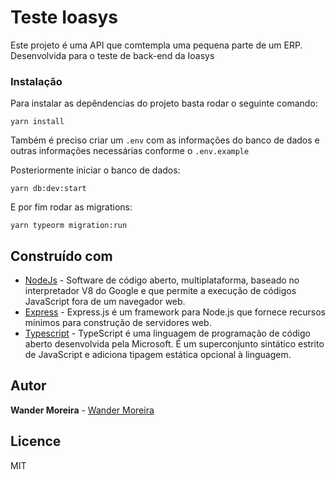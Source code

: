 # Teste Ioasys 

Este projeto é uma API que comtempla uma pequena parte de um ERP. Desenvolvida para o teste de back-end da Ioasys

### Instalação

Para instalar as depêndencias do projeto basta rodar o seguinte comando:

```
yarn install
```

Também é preciso criar um `.env` com as informações do banco de dados e outras informações necessárias conforme o `.env.example`

Posteriormente iniciar o banco de dados:

```
yarn db:dev:start
```

E por fim rodar as migrations:

```
yarn typeorm migration:run
```

##  Construído com

- [NodeJs](https://nodejs.org/en/) - Software de código aberto, multiplataforma, baseado no interpretador V8 do Google e que permite a execução de códigos JavaScript fora de um navegador web.
- [Express](https://expressjs.com/) - Express.js é um framework para Node.js que fornece recursos mínimos para construção de servidores web.
- [Typescript](https://www.typescriptlang.org/) - TypeScript é uma linguagem de programação de código aberto desenvolvida pela Microsoft. É um superconjunto sintático estrito de JavaScript e adiciona tipagem estática opcional à linguagem.

##  Autor

**Wander Moreira** - [Wander Moreira](https://github.com/w4nd0)

##  Licence

MIT
